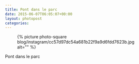 ```yaml
---
title: Pont dans le parc
date: 2015-06-07T06:05:07+00:00
layout: photopost
categories:
---
```


<figure class="photo photo--square">
  {% picture photo-square blog/instagram/cc57d97dc54a681b22f9a9d6fdd7623b.jpg alt="" %}
</figure>

Pont dans le parc
